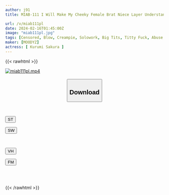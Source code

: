 ```yaml
---
author: j91
title: MIAB-111 I Will Make My Cheeky Female Brat Niece Layer Understandable With 20 Intense Pistons From Her Unparalleled Cock! Walnut Sakura

url: /v/miab111pl
date: 2024-02-16T01:45:00Z
image: "miab111pl.jpg"
tags: [Censored, Blow, Creampie, Solowork, Big Tits, Titty Fuck, Abuse	]
maker: [MOODYZ]
actress: [ Kurumi Sakura ]
---
```



{{< rawhtml >}}

<div class="video" data-videoid="bwpYbQ3W2dIPpyG">
    <a href="javascript:;">
        <img src="/v/miab111pl/miab111pl.jpg" width="WIDTH" height="HEIGHT" alt="miab111pl.mp4" loading="lazy">
    </a>
</div>

<script type="text/javascript" src="https://j91.asia/asset/on-demand-st.js"></script>

<br>
  <link rel="stylesheet" href="https://j91.asia/asset/bs5.css">
  
  <center>
  <button class="btn btn-primary" type="button" data-bs-toggle="collapse" data-bs-target=".multi-collapse" aria-expanded="false" aria-controls="multiCollapseExample1 multiCollapseExample2"><h2>Download</h2></button></center>
</p>
<div class="row">
  <div class="col">
    <div class="collapse multi-collapse" id="multiCollapseExample1">
      <div class="card card-body">
	      	      <br>
<div class="buttons">  
<p><a href="https://streamtape.to/v/bwpYbQ3W2dIPpyG" target="_blank"><button class="btn-hover color-3"><i class="fa fa-download"></i> ST</button></a></p>
<p><a href="https://cdnwish.com/d6f7n5mnijhr" target="_blank"><button class="btn-hover color-2"><i class="fa fa-download"></i> SW</button></a></p></div>
    </div>
  </div>
</div>
  <div class="col">
    <div class="collapse multi-collapse" id="multiCollapseExample2">
      <div class="card card-body">
	      <br>
<div class="buttons">
<p><a href="https://vidhidepro.com/f/pmscpxx6tizi" target="_blank"><button class="btn-hover color-9"><i class="fa fa-download"></i> VH</button></a></p>
<p><a href="https://filemoon.sx/d/pct1xej07qc7"><button class="btn-hover color-8"><i class="fa fa-download"></i> FM</button></a></p></div>
<br><br>
      </div>
    </div>
  </div>
</div>

{{< /rawhtml >}}
